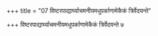 +++
title = "07 विष्टरपाद्यार्घ्याचमनीयमधुपर्काणामेकैकं त्रिर्वेदयन्ते"

+++
विष्टरपाद्यार्घ्याचमनीयमधुपर्काणामेकैकं त्रिर्वेदयन्ते ७